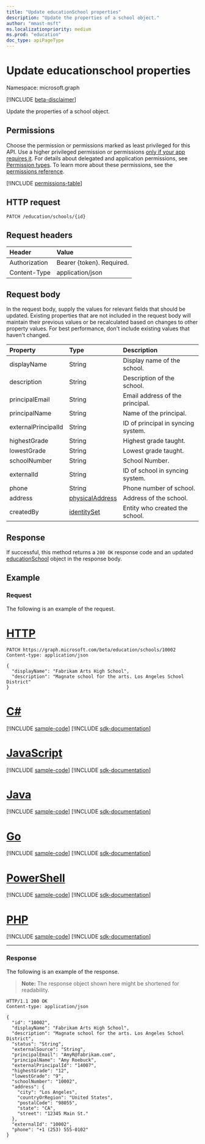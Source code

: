 ```yaml
---
title: "Update educationSchool properties"
description: "Update the properties of a school object."
author: "mmast-msft"
ms.localizationpriority: medium
ms.prod: "education"
doc_type: apiPageType
---
```


# Update educationschool properties

Namespace: microsoft.graph

[!INCLUDE [beta-disclaimer](../../includes/beta-disclaimer.md)]

Update the properties of a school object.

## Permissions

Choose the permission or permissions marked as least privileged for this API. Use a higher privileged permission or permissions [only if your app requires it](/graph/permissions-overview#best-practices-for-using-microsoft-graph-permissions). For details about delegated and application permissions, see [Permission types](/graph/permissions-overview#permission-types). To learn more about these permissions, see the [permissions reference](/graph/permissions-reference).

<!-- { "blockType": "permissions", "name": "educationschool_update" } -->
[!INCLUDE [permissions-table](../includes/permissions/educationschool-update-permissions.md)]

## HTTP request
<!-- { "blockType": "ignored" } -->
```http
PATCH /education/schools/{id}
```

## Request headers

| Header        | Value                     |
| :------------ | :------------------------ |
| Authorization | Bearer {token}. Required. |
| Content-Type  | application/json          |

## Request body

In the request body, supply the values for relevant fields that should be updated. Existing properties that are not included in the request body will maintain their previous values or be recalculated based on changes to other property values. For best performance, don't include existing values that haven't changed.

| Property            | Type                                               | Description                        |
| :------------------ | :------------------------------------------------- | :--------------------------------- |
| displayName         | String                                             | Display name of the school.        |
| description         | String                                             | Description of the school.         |
| principalEmail      | String                                             | Email address of the principal.    |
| principalName       | String                                             | Name of the principal.             |
| externalPrincipalId | String                                             | ID of principal in syncing system. |
| highestGrade        | String                                             | Highest grade taught.              |
| lowestGrade         | String                                             | Lowest grade taught.               |
| schoolNumber        | String                                             | School Number.                     |
| externalId          | String                                             | ID of school in syncing system.    |
| phone               | String                                             | Phone number of school.            |
| address             | [physicalAddress](../resources/physicaladdress.md) | Address of the school.             |
| createdBy           | [identitySet](../resources/identityset.md)         | Entity who created the school.     |

## Response
If successful, this method returns a `200 OK` response code and an updated [educationSchool](../resources/educationschool.md) object in the response body.

## Example

### Request

The following is an example of the request.

# [HTTP](#tab/http)

<!-- {
  "blockType": "request",
  "name": "update_educationschool",
  "sampleKeys": ["10002"]
}-->
```http
PATCH https://graph.microsoft.com/beta/education/schools/10002
Content-type: application/json

{
  "displayName": "Fabrikam Arts High School",
  "description": "Magnate school for the arts. Los Angeles School District"
}
```

# [C#](#tab/csharp)
[!INCLUDE [sample-code](../includes/snippets/csharp/update-educationschool-csharp-snippets.md)]
[!INCLUDE [sdk-documentation](../includes/snippets/snippets-sdk-documentation-link.md)]

# [JavaScript](#tab/javascript)
[!INCLUDE [sample-code](../includes/snippets/javascript/update-educationschool-javascript-snippets.md)]
[!INCLUDE [sdk-documentation](../includes/snippets/snippets-sdk-documentation-link.md)]

# [Java](#tab/java)
[!INCLUDE [sample-code](../includes/snippets/java/update-educationschool-java-snippets.md)]
[!INCLUDE [sdk-documentation](../includes/snippets/snippets-sdk-documentation-link.md)]

# [Go](#tab/go)
[!INCLUDE [sample-code](../includes/snippets/go/update-educationschool-go-snippets.md)]
[!INCLUDE [sdk-documentation](../includes/snippets/snippets-sdk-documentation-link.md)]

# [PowerShell](#tab/powershell)
[!INCLUDE [sample-code](../includes/snippets/powershell/update-educationschool-powershell-snippets.md)]
[!INCLUDE [sdk-documentation](../includes/snippets/snippets-sdk-documentation-link.md)]

# [PHP](#tab/php)
[!INCLUDE [sample-code](../includes/snippets/php/update-educationschool-php-snippets.md)]
[!INCLUDE [sdk-documentation](../includes/snippets/snippets-sdk-documentation-link.md)]

---

### Response

The following is an example of the response.

>**Note:** The response object shown here might be shortened for readability.

<!-- {
  "blockType": "response",
  "truncated": true,
  "@odata.type": "microsoft.graph.educationSchool"
} -->
```http
HTTP/1.1 200 OK
Content-type: application/json

{
  "id": "10002",
  "displayName": "Fabrikam Arts High School",
  "description": "Magnate school for the arts. Los Angeles School District",
  "status": "String",
  "externalSource": "String",
  "principalEmail": "AmyR@fabrikam.com",
  "principalName": "Amy Roebuck",
  "externalPrincipalId": "14007",
  "highestGrade": "12",
  "lowestGrade": "9",
  "schoolNumber": "10002",
  "address": {
    "city": "Los Angeles",
    "countryOrRegion": "United States",
    "postalCode": "98055",
    "state": "CA",
    "street": "12345 Main St."
  },
  "externalId": "10002",
  "phone": "+1 (253) 555-0102"
}
```

<!-- uuid: 8fcb5dbc-d5aa-4681-8e31-b001d5168d79
2015-10-25 14:57:30 UTC -->
<!--
{
  "type": "#page.annotation",
  "description": "Update educationschool",
  "keywords": "",
  "section": "documentation",
  "tocPath": "",
  "suppressions": [
  ]
}
-->


